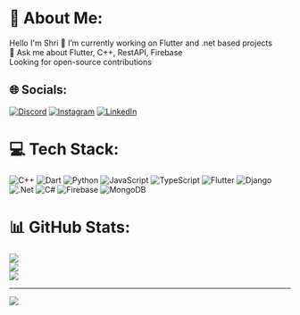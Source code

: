 # 💫 About Me:
Hello I'm Shri 
🔭 I’m currently working on Flutter and .net based projects <br>💬 Ask me about Flutter, C++, RestAPI, Firebase <br> Looking for open-source contributions


## 🌐 Socials:
[![Discord](https://img.shields.io/badge/Discord-%237289DA.svg?logo=discord&logoColor=white)](https://discord.gg/https://discord.gg/jQFsKY58) [![Instagram](https://img.shields.io/badge/Instagram-%23E4405F.svg?logo=Instagram&logoColor=white)](https://instagram.com/https://www.instagram.com/shriiiii.10/) [![LinkedIn](https://img.shields.io/badge/LinkedIn-%230077B5.svg?logo=linkedin&logoColor=white)](https://linkedin.com/in/www.linkedin.com/in/shridhar-ghadi ) 

# 💻 Tech Stack:
![C++](https://img.shields.io/badge/c++-%2300599C.svg?style=plastic&logo=c%2B%2B&logoColor=white) ![Dart](https://img.shields.io/badge/dart-%230175C2.svg?style=plastic&logo=dart&logoColor=white) ![Python](https://img.shields.io/badge/python-3670A0?style=plastic&logo=python&logoColor=ffdd54) ![JavaScript](https://img.shields.io/badge/javascript-%23323330.svg?style=plastic&logo=javascript&logoColor=%23F7DF1E) ![TypeScript](https://img.shields.io/badge/typescript-%23007ACC.svg?style=plastic&logo=typescript&logoColor=white) ![Flutter](https://img.shields.io/badge/Flutter-%2302569B.svg?style=plastic&logo=Flutter&logoColor=white) ![Django](https://img.shields.io/badge/django-%23092E20.svg?style=plastic&logo=django&logoColor=white) ![.Net](https://img.shields.io/badge/.NET-5C2D91?style=plastic&logo=.net&logoColor=white) ![C#](https://img.shields.io/badge/c%23-%23239120.svg?style=plastic&logo=csharp&logoColor=white) ![Firebase](https://img.shields.io/badge/Firebase-039BE5?style=plastic&logo=Firebase&logoColor=white) ![MongoDB](https://img.shields.io/badge/MongoDB-%234ea94b.svg?style=plastic&logo=mongodb&logoColor=white)
# 📊 GitHub Stats:
![](https://github-readme-stats.vercel.app/api?username=shriiix&theme=blueberry&hide_border=true&include_all_commits=false&count_private=false)<br/>
![](https://github-readme-streak-stats.herokuapp.com/?user=shriiix&theme=blueberry&hide_border=true)<br/>
![](https://github-readme-stats.vercel.app/api/top-langs/?username=shriiix&theme=blueberry&hide_border=true&include_all_commits=false&count_private=false&layout=compact)

---
[![](https://visitcount.itsvg.in/api?id=shriiix&icon=0&color=1)](https://visitcount.itsvg.in)

<!-- Proudly created with GPRM ( https://gprm.itsvg.in ) -->
